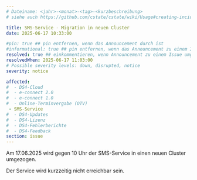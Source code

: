 ```yaml
---
# Dateiname: <jahr>-<monat>-<tag>-<kurzbeschreibung>
# siehe auch https://github.com/cstate/cstate/wiki/Usage#creating-incidents-method-1

title: SMS-Service - Migration in neuen Cluster
date: 2025-06-17 10:33:00

#pin: true ## pin entfernen, wenn das Announcement durch ist
#informational: true ## pin entfernen, wenn das Announcement zu einem Issue umgestellt werden soll
resolved: true ## einkommentieren, wenn Announcement zu einem Issue umgestellt werden soll
resolvedWhen: 2025-06-17 11:03:00
# Possible severity levels: down, disrupted, notice
severity: notice

affected:
#  - DS4-Cloud
#  - e-connect 2.0
#  - e-connect 1.0
#  - Online-Terminvergabe (OTV)
 - SMS-Service
#  - DS4-Updates
#  - DS4-Lizenz
#  - DS4-Fehlerberichte
#  - DS4-Feedback
section: issue
---
```

Am 17.06.2025 wird gegen 10 Uhr der SMS-Service in einen neuen Cluster umgezogen. 

Der Service wird kurzzeitig nicht erreichbar sein.

